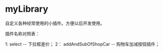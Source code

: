 # myLibrary
自定义各种经常使用的小插件。方便以后开发使用。


插件名称对照表：

1:  select -- 下拉框差价；
2： addAndSubOfShopCar -- 购物车加减按钮插件；
